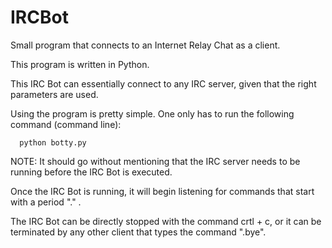 # IRCBot
Small program that connects to an Internet Relay Chat as a client.

This program is written in Python. 

This IRC Bot can essentially connect to any IRC server, given that the right parameters 
are used.

Using the program is pretty simple. One only has to run the following command (command line):

      python botty.py
      

NOTE: It should go without mentioning that the IRC server needs to be running before the IRC Bot
        is executed.
        
        
Once the IRC Bot is running, it will begin listening for commands that start with a period "." .


The IRC Bot can be directly stopped with the command crtl + c, or it can be terminated by any other
client that types the command ".bye".
